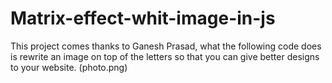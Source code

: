 # Matrix-effect-whit-image-in-js
This project comes thanks to Ganesh Prasad, what the following code does is rewrite an image on top of the letters so that you can give better designs to your website.
(photo.png)
